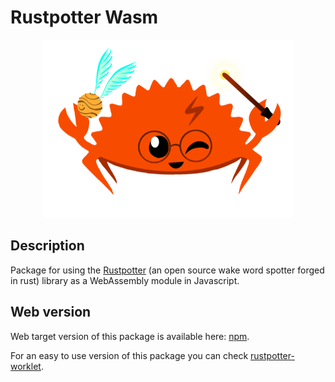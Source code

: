 # Rustpotter Wasm

<div align="center">
    <img src="https://raw.githubusercontent.com/GiviMAD/rustpotter/0f1094278c36953cd265dbfe33430a42b176fe0e/logo.png" width="400px"> 
</div>

## Description

Package for using the [Rustpotter](https://github.com/GiviMAD/rustpotter) (an open source wake word spotter forged in rust) library as a WebAssembly module in Javascript.

## Web version

Web target version of this package is available here: [npm](https://www.npmjs.com/package/rustpotter-web).

For an easy to use version of this package you can check [rustpotter-worklet](https://github.com/GiviMAD/rustpotter-worklet).


